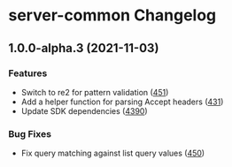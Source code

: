 # server-common Changelog

## 1.0.0-alpha.3 (2021-11-03)

### Features

* Switch to re2 for pattern validation ([451](https://github.com/awslabs/smithy-typescript/pull/451))
* Add a helper function for parsing Accept headers ([431](https://github.com/awslabs/smithy-typescript/pull/431))
* Update SDK dependencies ([4390](https://github.com/awslabs/smithy-typescript/pull/439))

### Bug Fixes

* Fix query matching against list query values ([450](https://github.com/awslabs/smithy-typescript/pull/450))
